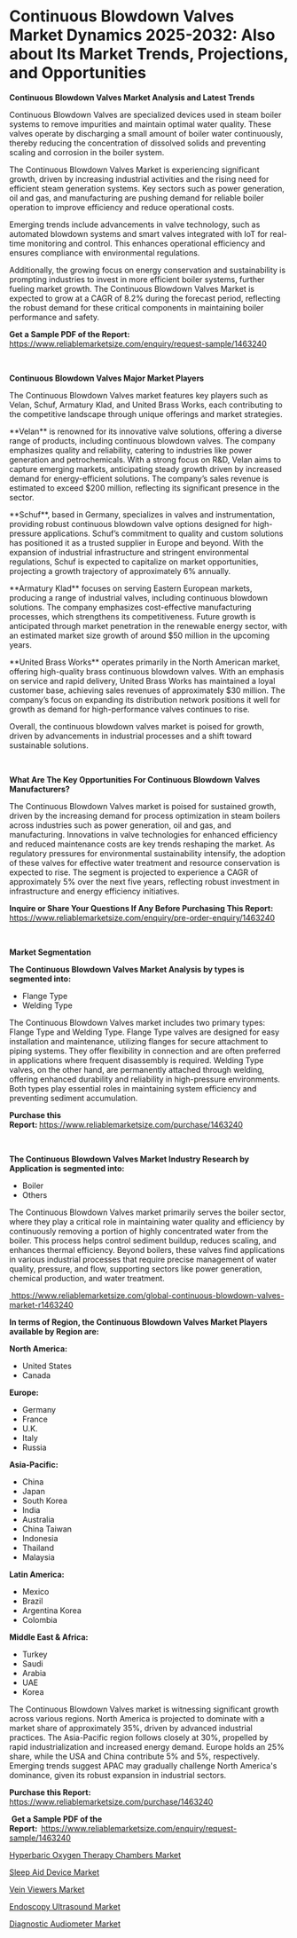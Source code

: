 <p><h1>Continuous Blowdown Valves Market Dynamics 2025-2032: Also about Its Market Trends, Projections, and Opportunities</h1></p><p><strong>Continuous Blowdown Valves Market Analysis and Latest Trends</strong></p>
<p><p>Continuous Blowdown Valves are specialized devices used in steam boiler systems to remove impurities and maintain optimal water quality. These valves operate by discharging a small amount of boiler water continuously, thereby reducing the concentration of dissolved solids and preventing scaling and corrosion in the boiler system. </p><p>The Continuous Blowdown Valves Market is experiencing significant growth, driven by increasing industrial activities and the rising need for efficient steam generation systems. Key sectors such as power generation, oil and gas, and manufacturing are pushing demand for reliable boiler operation to improve efficiency and reduce operational costs. </p><p>Emerging trends include advancements in valve technology, such as automated blowdown systems and smart valves integrated with IoT for real-time monitoring and control. This enhances operational efficiency and ensures compliance with environmental regulations. </p><p>Additionally, the growing focus on energy conservation and sustainability is prompting industries to invest in more efficient boiler systems, further fueling market growth. The Continuous Blowdown Valves Market is expected to grow at a CAGR of 8.2% during the forecast period, reflecting the robust demand for these critical components in maintaining boiler performance and safety.</p></p>
<p><strong>Get a Sample PDF of the Report:&nbsp;</strong> <a href="https://www.reliablemarketsize.com/enquiry/request-sample/1463240?utm_campaign=2795&utm_medium=2&utm_source=Github&utm_content=ia&utm_term=09042025&utm_id=continuous-blowdown-valves">https://www.reliablemarketsize.com/enquiry/request-sample/1463240</a></p>
<p>&nbsp;</p>
<p><strong>Continuous Blowdown Valves Major Market Players</strong></p>
<p><p>The Continuous Blowdown Valves market features key players such as Velan, Schuf, Armatury Klad, and United Brass Works, each contributing to the competitive landscape through unique offerings and market strategies.</p><p>**Velan** is renowned for its innovative valve solutions, offering a diverse range of products, including continuous blowdown valves. The company emphasizes quality and reliability, catering to industries like power generation and petrochemicals. With a strong focus on R&D, Velan aims to capture emerging markets, anticipating steady growth driven by increased demand for energy-efficient solutions. The company’s sales revenue is estimated to exceed $200 million, reflecting its significant presence in the sector.</p><p>**Schuf**, based in Germany, specializes in valves and instrumentation, providing robust continuous blowdown valve options designed for high-pressure applications. Schuf’s commitment to quality and custom solutions has positioned it as a trusted supplier in Europe and beyond. With the expansion of industrial infrastructure and stringent environmental regulations, Schuf is expected to capitalize on market opportunities, projecting a growth trajectory of approximately 6% annually.</p><p>**Armatury Klad** focuses on serving Eastern European markets, producing a range of industrial valves, including continuous blowdown solutions. The company emphasizes cost-effective manufacturing processes, which strengthens its competitiveness. Future growth is anticipated through market penetration in the renewable energy sector, with an estimated market size growth of around $50 million in the upcoming years.</p><p>**United Brass Works** operates primarily in the North American market, offering high-quality brass continuous blowdown valves. With an emphasis on service and rapid delivery, United Brass Works has maintained a loyal customer base, achieving sales revenues of approximately $30 million. The company’s focus on expanding its distribution network positions it well for growth as demand for high-performance valves continues to rise. </p><p>Overall, the continuous blowdown valves market is poised for growth, driven by advancements in industrial processes and a shift toward sustainable solutions.</p></p>
<p>&nbsp;</p>
<p><strong>What Are The Key Opportunities For Continuous Blowdown Valves Manufacturers?</strong></p>
<p><p>The Continuous Blowdown Valves market is poised for sustained growth, driven by the increasing demand for process optimization in steam boilers across industries such as power generation, oil and gas, and manufacturing. Innovations in valve technologies for enhanced efficiency and reduced maintenance costs are key trends reshaping the market. As regulatory pressures for environmental sustainability intensify, the adoption of these valves for effective water treatment and resource conservation is expected to rise. The segment is projected to experience a CAGR of approximately 5% over the next five years, reflecting robust investment in infrastructure and energy efficiency initiatives.</p></p>
<p><strong>Inquire or Share Your Questions If Any Before Purchasing This Report:</strong> <a href="https://www.reliablemarketsize.com/enquiry/pre-order-enquiry/1463240?utm_campaign=2795&utm_medium=2&utm_source=Github&utm_content=ia&utm_term=09042025&utm_id=continuous-blowdown-valves">https://www.reliablemarketsize.com/enquiry/pre-order-enquiry/1463240</a></p>
<p>&nbsp;</p>
<p><strong>Market Segmentation</strong></p>
<p><strong>The Continuous Blowdown Valves Market Analysis by types is segmented into:</strong></p>
<p><ul><li>Flange Type</li><li>Welding Type</li></ul></p>
<p><p>The Continuous Blowdown Valves market includes two primary types: Flange Type and Welding Type. Flange Type valves are designed for easy installation and maintenance, utilizing flanges for secure attachment to piping systems. They offer flexibility in connection and are often preferred in applications where frequent disassembly is required. Welding Type valves, on the other hand, are permanently attached through welding, offering enhanced durability and reliability in high-pressure environments. Both types play essential roles in maintaining system efficiency and preventing sediment accumulation.</p></p>
<p><strong>Purchase this Report:&nbsp;</strong><a href="https://www.reliablemarketsize.com/purchase/1463240?utm_campaign=2795&utm_medium=2&utm_source=Github&utm_content=ia&utm_term=09042025&utm_id=continuous-blowdown-valves">https://www.reliablemarketsize.com/purchase/1463240</a></p>
<p>&nbsp;</p>
<p><strong>The Continuous Blowdown Valves Market Industry Research by Application is segmented into:</strong></p>
<p><ul><li>Boiler</li><li>Others</li></ul></p>
<p><p>The Continuous Blowdown Valves market primarily serves the boiler sector, where they play a critical role in maintaining water quality and efficiency by continuously removing a portion of highly concentrated water from the boiler. This process helps control sediment buildup, reduces scaling, and enhances thermal efficiency. Beyond boilers, these valves find applications in various industrial processes that require precise management of water quality, pressure, and flow, supporting sectors like power generation, chemical production, and water treatment.</p></p>
<p><a href="https://www.reliablemarketsize.com/global-continuous-blowdown-valves-market-r1463240?utm_campaign=2795&utm_medium=2&utm_source=Github&utm_content=ia&utm_term=09042025&utm_id=continuous-blowdown-valves">&nbsp;https://www.reliablemarketsize.com/global-continuous-blowdown-valves-market-r1463240</a></p>
<p><strong>In terms of Region, the Continuous Blowdown Valves Market Players available by Region are:</strong></p>
<p>
    <p> <strong> North America: </strong>
        <ul>
            <li>United States</li>
            <li>Canada</li>
        </ul>
        </p> 
    <p> <strong> Europe: </strong>
        <ul>
            <li>Germany</li>
            <li>France</li>
            <li>U.K.</li>
            <li>Italy</li>
            <li>Russia</li>
        </ul>
        </p> 
    <p> <strong> Asia-Pacific: </strong>
        <ul>
            <li>China</li>
            <li>Japan</li>
            <li>South Korea</li>
            <li>India</li>
            <li>Australia</li>
            <li>China Taiwan</li>
            <li>Indonesia</li>
            <li>Thailand</li>
            <li>Malaysia</li>
        </ul>
        </p> 
    <p> <strong> Latin America: </strong>
        <ul>
            <li>Mexico</li>
            <li>Brazil</li>
            <li>Argentina Korea</li>
            <li>Colombia</li>
        </ul>
        </p> 
    <p> <strong> Middle East & Africa: </strong>
        <ul>
            <li>Turkey</li>
            <li>Saudi</li>
            <li>Arabia</li>
            <li>UAE</li>
            <li>Korea</li>
        </ul>
    </p>
    </p>
<p><p>The Continuous Blowdown Valves market is witnessing significant growth across various regions. North America is projected to dominate with a market share of approximately 35%, driven by advanced industrial practices. The Asia-Pacific region follows closely at 30%, propelled by rapid industrialization and increased energy demand. Europe holds an 25% share, while the USA and China contribute 5% and 5%, respectively. Emerging trends suggest APAC may gradually challenge North America's dominance, given its robust expansion in industrial sectors.</p></p>
<p><strong>Purchase this Report: </strong><a href="https://www.reliablemarketsize.com/purchase/1463240?utm_campaign=2795&utm_medium=2&utm_source=Github&utm_content=ia&utm_term=09042025&utm_id=continuous-blowdown-valves">https://www.reliablemarketsize.com/purchase/1463240</a></p>
<p>&nbsp;<strong>Get a Sample PDF of the Report:&nbsp;&nbsp;</strong><a href="https://www.reliablemarketsize.com/enquiry/request-sample/1463240?utm_campaign=2795&utm_medium=2&utm_source=Github&utm_content=ia&utm_term=09042025&utm_id=continuous-blowdown-valves">https://www.reliablemarketsize.com/enquiry/request-sample/1463240</a></p>
<p><strong></strong></p>
<p><p><a href="https://www.linkedin.com/pulse/hyperbaric-oxygen-therapy-chambers-market-growth-study-cw3pe?utm_campaign=2795&utm_medium=2&utm_source=Github&utm_content=ia&utm_term=09042025&utm_id=continuous-blowdown-valves">Hyperbaric Oxygen Therapy Chambers Market</a></p><p><a href="https://www.linkedin.com/pulse/sleep-aid-device-market-analysis-report-offers-forecast-trends-x7ope?utm_campaign=2795&utm_medium=2&utm_source=Github&utm_content=ia&utm_term=09042025&utm_id=continuous-blowdown-valves">Sleep Aid Device Market</a></p><p><a href="https://www.linkedin.com/pulse/growth-journey-vein-viewers-market-uncovering-66-cagr-through-rnose?utm_campaign=2795&utm_medium=2&utm_source=Github&utm_content=ia&utm_term=09042025&utm_id=continuous-blowdown-valves">Vein Viewers Market</a></p><p><a href="https://www.linkedin.com/pulse/global-endoscopy-ultrasound-market-share-growth-opportunities-growing-pojhe?utm_campaign=2795&utm_medium=2&utm_source=Github&utm_content=ia&utm_term=09042025&utm_id=continuous-blowdown-valves">Endoscopy Ultrasound Market</a></p><p><a href="https://www.linkedin.com/pulse/astudy-onthe-global-diagnostic-audiometer-market-includinginformation-rxuic?utm_campaign=2795&utm_medium=2&utm_source=Github&utm_content=ia&utm_term=09042025&utm_id=continuous-blowdown-valves">Diagnostic Audiometer Market</a></p></p>